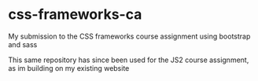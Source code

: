# css-frameworks-ca
My submission to the CSS frameworks course assignment using bootstrap and sass

This same repository has since been used for the JS2 course assignment, as im building on my existing website
